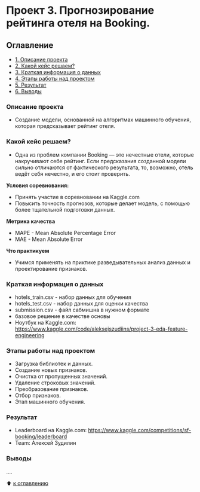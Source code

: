 # Проект 3. Прогнозирование рейтинга отеля на Booking.


## Оглавление
- [1. Описание проекта](https://github.com/azudilins/sf_data_science/tree/main/project_3/README.md#Описание-проекта)
- [2. Какой кейс решаем?](https://github.com/azudilins/sf_data_science/tree/main/project_3/README.md#Какой-кейс-решаем)
- [3. Краткая информация о данных](https://github.com/azudilins/sf_data_science/tree/main/project_3/README.md#Краткая-информация-о-данных)
- [4. Этапы работы над проектом](https://github.com/azudilins/sf_data_science/tree/main/project_3/README.md#Этапы-работы-над-проектом)
- [5. Результат](https://github.com/azudilins/sf_data_science/tree/main/project_3/README.md#Результат)
- [6. Выводы](https://github.com/azudilins/sf_data_science/tree/main/project_3/README.md#Выводы)


### Описание проекта
- Создание модели, основанной на алгоритмах машинного обучения, которая предсказывает рейтинг отеля.


### Какой кейс решаем?
- Одна из проблем компании Booking — это нечестные отели, которые накручивают себе рейтинг.
  Если предсказания созданной модели сильно отличаются от фактического результата, то,
  возможно, отель ведёт себя нечестно, и его стоит проверить.


**Условия соревнования:**
- Принять участие в соревновании на Kaggle.com
- Повысить точность прогнозов, которые делает модель, с помощью более тщательной подготовки данных.


**Метрика качества**
- MAPE - Mean Absolute Percentage Error
- MAE - Mean Absolute Error


**Что практикуем**
- Учимся применять на приктике разведывательных анализ данных и проектирование признаков.


### Краткая информация о данных
- hotels_train.csv - набор данных для обучения
- hotels_test.csv - набор данных для оценки качества
- submission.csv - файл сабмишна в нужном формате
- базовое решение в качестве основы
- Ноутбук на Kaggle.com: https://www.kaggle.com/code/aleksejszudiins/project-3-eda-feature-engineering


### Этапы работы над проектом
- Загрузка библиотек и данных.
- Создание новых признаков.
- Очистка от пропущенных значений.
- Удаление строковых значений.
- Преобразование признаков.
- Отбор признаков.
- Этап машинного обучения.


### Результат
- Leaderboard на Kaggle.com: https://www.kaggle.com/competitions/sf-booking/leaderboard
- Team: Алексей Зудилин


### Выводы
....

:arrow_up: [к оглавлению](https://github.com/azudilins/sf_data_science/tree/main/project_3/README.md#Оглавление)